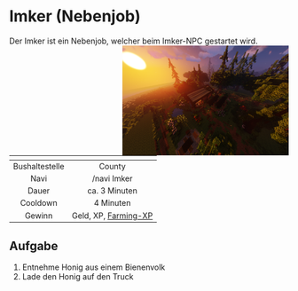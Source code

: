# Imker (Nebenjob)
Der Imker ist ein Nebenjob, welcher beim Imker-NPC gestartet wird. <img align="right" width="300" eight="150" src="../../../assets/image/nebenjobs/Imker.png">

| <!-- --> | <!-- --> |
| :-: | :-: |
| Bushaltestelle | County |
| Navi | /navi Imker |
| Dauer | ca. 3 Minuten |
| Cooldown | 4 Minuten |
| Gewinn | Geld, XP, [Farming-XP](../../pages/skills/farming.md) |

## Aufgabe
1. Entnehme Honig aus einem Bienenvolk
2. Lade den Honig auf den Truck
